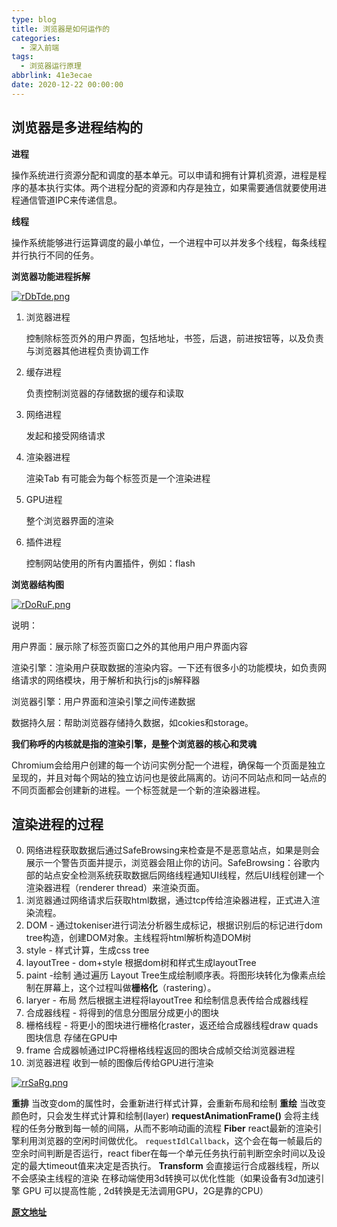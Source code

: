 ```yaml
---
type: blog
title: 浏览器是如何运作的
categories:
  - 深入前端
tags:
  - 浏览器运行原理
abbrlink: 41e3ecae
date: 2020-12-22 00:00:00
---
```


## 浏览器是多进程结构的

**进程**

操作系统进行资源分配和调度的基本单元。可以申请和拥有计算机资源，进程是程序的基本执行实体。两个进程分配的资源和内存是独立，如果需要通信就要使用进程通信管道IPC来传递信息。

**线程**

操作系统能够进行运算调度的最小单位，一个进程中可以并发多个线程，每条线程并行执行不同的任务。

**浏览器功能进程拆解**

[![rDbTde.png](https://s3.ax1x.com/2020/12/22/rDbTde.png)](https://imgchr.com/i/rDbTde)



1. 浏览器进程

   控制除标签页外的用户界面，包括地址，书签，后退，前进按钮等，以及负责与浏览器其他进程负责协调工作

2. 缓存进程

   负责控制浏览器的存储数据的缓存和读取

3. 网络进程 

   发起和接受网络请求

4. 渲染器进程 

   渲染Tab  有可能会为每个标签页是一个渲染进程

5. GPU进程

   整个浏览器界面的渲染

6. 插件进程

   控制网站使用的所有内置插件，例如：flash

**浏览器结构图**

[![rDoRuF.png](https://s3.ax1x.com/2020/12/22/rDoRuF.png)](https://imgchr.com/i/rDoRuF)

说明：

用户界面：展示除了标签页窗口之外的其他用户用户界面内容

渲染引擎：渲染用户获取数据的渲染内容。一下还有很多小的功能模块，如负责网络请求的网络模块，用于解析和执行js的js解释器

浏览器引擎：用户界面和渲染引擎之间传递数据

数据持久层：帮助浏览器存储持久数据，如cokies和storage。

**我们称呼的内核就是指的渲染引擎，是整个浏览器的核心和灵魂**

Chromium会给用户创建的每一个访问实例分配一个进程，确保每一个页面是独立呈现的，并且对每个网站的独立访问也是彼此隔离的。访问不同站点和同一站点的不同页面都会创建新的进程。一个标签就是一个新的渲染器进程。

<!--more-->

## 渲染进程的过程

0. 网络进程获取数据后通过SafeBrowsing来检查是不是恶意站点，如果是则会展示一个警告页面并提示，浏览器会阻止你的访问。SafeBrowsing：谷歌内部的站点安全检测系统获取数据后网络线程通知UI线程，然后UI线程创建一个渲染器进程（renderer thread）来渲染页面。
1. 浏览器通过网络请求后获取html数据，通过tcp传给渲染器进程，正式进入渲染流程。
2. DOM - 通过tokeniser进行词法分析器生成标记，根据识别后的标记进行dom tree构造，创建DOM对象。主线程将html解析构造DOM树
3. style - 样式计算，生成css tree
4. layoutTree - dom+style 根据dom树和样式生成layoutTree
5. paint -绘制  通过遍历 Layout Tree生成绘制顺序表。将图形块转化为像素点绘制在屏幕上，这个过程叫做**栅格化**（rastering）。
6. laryer - 布局  然后根据主进程将layoutTree 和绘制信息表传给合成器线程
7. 合成器线程  - 将得到的信息分图层分成更小的图块
8. 栅格线程    -    将更小的图块进行栅格化raster，返还给合成器线程draw quads图块信息  存储在GPU中
9. frame 合成器帧通过IPC将栅格线程返回的图块合成帧交给浏览器进程
10. 浏览器进程  收到一帧的图像后传给GPU进行渲染

[![rrSaRg.png](https://s3.ax1x.com/2020/12/22/rrSaRg.png)](https://imgchr.com/i/rrSaRg)

**重排**
当改变dom的属性时，会重新进行样式计算，会重新布局和绘制
**重绘**
当改变颜色时，只会发生样式计算和绘制(layer)
**requestAnimationFrame()**
会将主线程的任务分散到每一帧的间隔，从而不影响动画的流程
**Fiber**
react最新的渲染引擎利用浏览器的空闲时间做优化。 `requestIdlCallback`，这个会在每一帧最后的空余时间判断是否运行，react  fiber在每一个单元任务执行前判断空余时间以及设定的最大timeout值来决定是否执行。 
**Transform**
会直接运行合成器线程，所以不会感染主线程的渲染 
在移动端使用3d转换可以优化性能（如果设备有3d加速引擎 GPU 可以提高性能 , 2d转换是无法调用GPU，2G是靠的CPU）

**[原文地址](https://www.bilibili.com/video/BV1x54y1B7RE/?spm_id_from=333.788.recommend_more_video.0)**